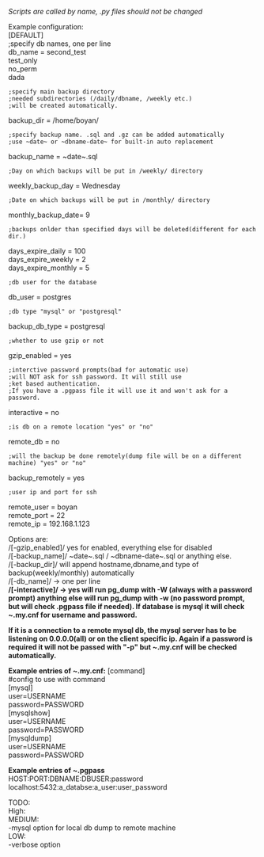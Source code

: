 *Scripts are called by name, .py files should not be changed*  
  
Example configuration:  
[DEFAULT]  
	;specify db names, one per line  
db_name            = second_test  
		     test_only  
		     no_perm  
		     dada  
  
	;specify main backup directory  
	;needed subdirectories (/daily/dbname, /weekly etc.)  
	;will be created automatically.  
backup_dir	   = /home/boyan/  
  
	;specify backup name. .sql and .gz can be added automatically  
	;use ~date~ or ~dbname-date~ for built-in auto replacement  
backup_name        = \~date\~.sql  
  
	;Day on which backups will be put in /weekly/ directory  
weekly_backup_day  = Wednesday  
  
	;Date on which backups will be put in /monthly/ directory  
monthly_backup_date= 9  
  
	;backups onlder than specified days will be deleted(different for each dir.)  
days_expire_daily  = 100   
days_expire_weekly = 2  
days_expire_monthly = 5  
  
	;db user for the database  
db_user = postgres  
  
	;db type "mysql" or "postgresql"  
backup_db_type = postgresql  
  
	;whether to use gzip or not  
gzip_enabled = yes  
  
	;interctive password prompts(bad for automatic use)  
	;will NOT ask for ssh password. It will still use   
	;ket based authentication.  
	;If you have a .pgpass file it will use it and won't ask for a password.  
interactive = no  
  
	;is db on a remote location "yes" or "no"  
remote_db = no  
  
	;will the backup be done remotely(dump file will be on a different machine) "yes" or "no"  
backup_remotely = yes  
   
	;user ip and port for ssh  
remote_user = boyan  
remote_port = 22  
remote_ip = 192.168.1.123  
  
Options are:  
/[-gzip_enabled]/ yes for enabled, everything else for disabled  
/[-backup_name]/         \~date\~.sql / \~dbname-date\~.sql or anything else.  
/[-backup_dir]/ will append hostname,dbname,and type of backup(weekly/monthly) automatically  
/[-db_name]/ -> one per line  
**/[-interactive]/ -> yes will run pg_dump with -W (always with a password prompt) anything else will run pg_dump with -w (no password prompt, but will check .pgpass file if needed).   If database is mysql it will check ~.my.cnf for username and password.**
  
**If it is a connection to a remote mysql db, the mysql server has to be listening on 0.0.0.0(all) or on the client specific ip. Again if a password is required it will not be passed with "-p" but ~.my.cnf will be checked automatically.**  

**Example entries of ~.my.cnf:**
[command]  
#config to use with command  
[mysql]  
user=USERNAME  
password=PASSWORD  
[mysqlshow]            
user=USERNAME  
password=PASSWORD  
[mysqldump]           
user=USERNAME  
password=PASSWORD  

  
**Example entries of ~.pgpass**  
HOST:PORT:DBNAME:DBUSER:password  
localhost:5432:a_databse:a_user:user_password  
  
  
TODO:  
High:    
MEDIUM:  
-mysql option for local db dump to remote machine  
LOW:   
-verbose option  
